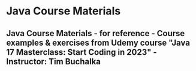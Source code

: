 # Java Course Materials

## Java Course Materials - for reference - Course examples & exercises from Udemy course "Java 17 Masterclass: Start Coding in 2023" - Instructor: Tim Buchalka